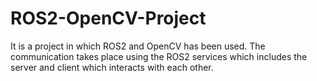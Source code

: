 # ROS2-OpenCV-Project
It is a project in which ROS2 and OpenCV has been used. The communication takes place using the ROS2 services which includes the server and client which interacts with each other.  

